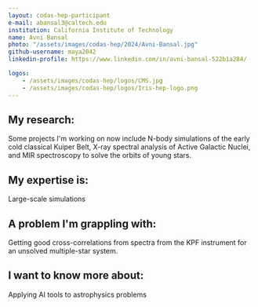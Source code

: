 ```yaml
---
layout: codas-hep-participant
e-mail: abansal3@caltech.edu
institution: California Institute of Technology
name: Avni Bansal
photo: "/assets/images/codas-hep/2024/Avni-Bansal.jpg"
github-username: maya2042
linkedin-profile: https://www.linkedin.com/in/avni-bansal-522b1a284/

logos:
    - /assets/images/codas-hep/logos/CMS.jpg
    - /assets/images/codas-hep/logos/Iris-hep-logo.png
---
```


## My research:
Some projects I'm working on now include N-body simulations of the early cold classical Kuiper Belt, X-ray spectral analysis of Active Galactic Nuclei, and MIR spectroscopy to solve the orbits of young stars.

## My expertise is:
Large-scale simulations

## A problem I'm grappling with:
Getting good cross-correlations from spectra from the KPF instrument for an unsolved multiple-star system.

## I want to know more about:
Applying AI tools to astrophysics problems
